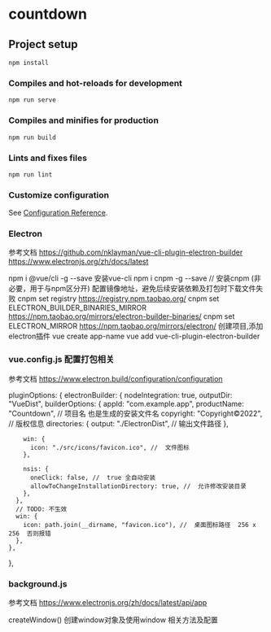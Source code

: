 # countdown

## Project setup
```
npm install
```

### Compiles and hot-reloads for development
```
npm run serve
```

### Compiles and minifies for production
```
npm run build
```

### Lints and fixes files
```
npm run lint
```

### Customize configuration
See [Configuration Reference](https://cli.vuejs.org/config/).


### Electron  
参考文档 https://github.com/nklayman/vue-cli-plugin-electron-builder
        https://www.electronjs.org/zh/docs/latest

npm i @vue/cli -g --save  安装vue-cli
npm i cnpm -g --save  //  安装cnpm (非必要，用于与npm区分开)
配置镜像地址，避免后续安装依赖及打包时下载文件失败
cnpm set registry https://registry.npm.taobao.org/
cnpm set ELECTRON_BUILDER_BINARIES_MIRROR https://npm.taobao.org/mirrors/electron-builder-binaries/
cnpm set ELECTRON_MIRROR https://npm.taobao.org/mirrors/electron/
创建项目,添加electron插件
vue create app-name
vue add vue-cli-plugin-electron-builder

### vue.config.js  配置打包相关  
参考文档 https://www.electron.build/configuration/configuration

  pluginOptions: {
    electronBuilder: {
      nodeIntegration: true,
      outputDir: "VueDist",
      builderOptions: {
        appId: "com.example.app",
        productName: "Countdown", //  项目名  也是生成的安装文件名
        copyright: "Copyright©2022", //  版权信息
        directories: {
          output: "./ElectronDist", // 输出文件路径
        },

        win: {
          icon: "./src/icons/favicon.ico", //  文件图标
        },

        nsis: {
          oneClick: false, //  true 全自动安装
          allowToChangeInstallationDirectory: true, //  允许修改安装目录
        },
      },
      // TODO: 不生效
      win: {
        icon: path.join(__dirname, "favicon.ico"), //  桌面图标路径  256 x 256  否则报错
      },
    },
  },

### background.js  
参考文档 https://www.electronjs.org/zh/docs/latest/api/app

createWindow() 创建window对象及使用window 相关方法及配置